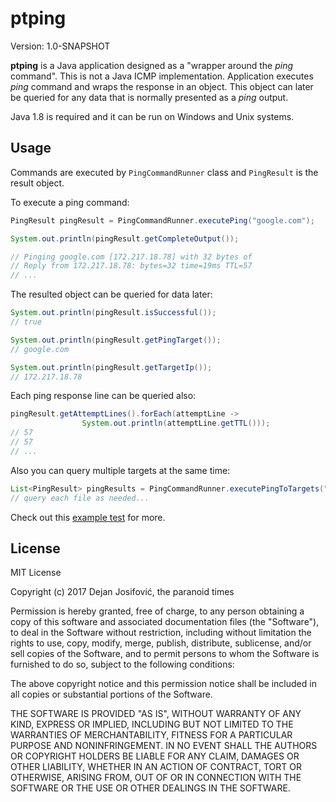 # ptping

Version: 1.0-SNAPSHOT

**ptping** is a Java application designed as a "wrapper around the *ping* command".
This is not a Java ICMP implementation. Application executes *ping* command and
wraps the response in an object. This object can later be queried for any data
that is normally presented as a *ping* output.

Java 1.8 is required and it can be run on Windows and Unix systems.

## Usage

Commands are executed by `PingCommandRunner` class and `PingResult` is the result
object.

To execute a ping command:

```java
PingResult pingResult = PingCommandRunner.executePing("google.com");

System.out.println(pingResult.getCompleteOutput());

// Pinging google.com [172.217.18.78] with 32 bytes of
// Reply from 172.217.18.78: bytes=32 time=19ms TTL=57
// ...
```

The resulted object can be queried for data later:

```java
System.out.println(pingResult.isSuccessful());
// true

System.out.println(pingResult.getPingTarget());
// google.com

System.out.println(pingResult.getTargetIp());
// 172.217.18.78
```

Each ping response line can be queried also:

```java
pingResult.getAttemptLines().forEach(attemptLine ->
                System.out.println(attemptLine.getTTL()));
// 57
// 57
// ...
```

Also you can query multiple targets at the same time:

```java
List<PingResult> pingResults = PingCommandRunner.executePingToTargets("yahoo.com", "hotmail.com");
// query each file as needed...
```

Check out this [example test](/src/test/java/org/theparanoidtimes/ptping/testrunner/TestRunner.java) for more.

## License

MIT License

Copyright (c) 2017 Dejan Josifović, the paranoid times

Permission is hereby granted, free of charge, to any person obtaining a copy
of this software and associated documentation files (the "Software"), to deal
in the Software without restriction, including without limitation the rights
to use, copy, modify, merge, publish, distribute, sublicense, and/or sell
copies of the Software, and to permit persons to whom the Software is
furnished to do so, subject to the following conditions:

The above copyright notice and this permission notice shall be included in all
copies or substantial portions of the Software.

THE SOFTWARE IS PROVIDED "AS IS", WITHOUT WARRANTY OF ANY KIND, EXPRESS OR
IMPLIED, INCLUDING BUT NOT LIMITED TO THE WARRANTIES OF MERCHANTABILITY,
FITNESS FOR A PARTICULAR PURPOSE AND NONINFRINGEMENT. IN NO EVENT SHALL THE
AUTHORS OR COPYRIGHT HOLDERS BE LIABLE FOR ANY CLAIM, DAMAGES OR OTHER
LIABILITY, WHETHER IN AN ACTION OF CONTRACT, TORT OR OTHERWISE, ARISING FROM,
OUT OF OR IN CONNECTION WITH THE SOFTWARE OR THE USE OR OTHER DEALINGS IN THE
SOFTWARE.
